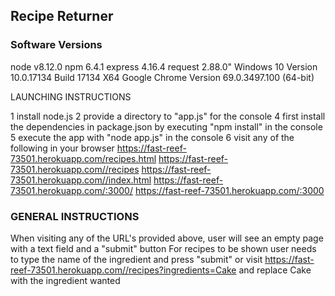 ## Recipe Returner

### Software Versions
node v8.12.0
npm 6.4.1
express 4.16.4
request 2.88.0"
Windows 10 Version 10.0.17134 Build 17134 X64
Google Chrome Version 69.0.3497.100 (64-bit)

LAUNCHING INSTRUCTIONS


1 install node.js
2 provide a directory to "app.js" for the console
4 first install the dependencies in package.json by executing "npm install" in the console
5 execute the app with "node app.js" in the console
6 visit any of the following in your browser
	https://fast-reef-73501.herokuapp.com/recipes.html
	https://fast-reef-73501.herokuapp.com//recipes
	https://fast-reef-73501.herokuapp.com//index.html
	https://fast-reef-73501.herokuapp.com/:3000/
	https://fast-reef-73501.herokuapp.com/:3000

### GENERAL INSTRUCTIONS


 When visiting any of the URL's  provided above,
 user will see an empty page with a text field and a "submit" button
 For recipes to be shown user needs to type the name of the ingredient and press "submit"
 or visit
	https://fast-reef-73501.herokuapp.com//recipes?ingredients=Cake
 and replace Cake with the ingredient wanted


